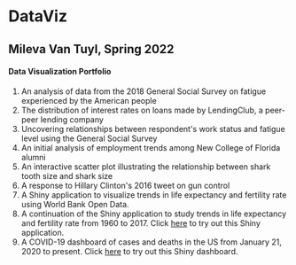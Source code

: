 # DataViz

## Mileva Van Tuyl, Spring 2022  
#### Data Visualization Portfolio    


1. An analysis of data from the 2018 General Social Survey on fatigue experienced by the American people
2. The distribution of interest rates on loans made by LendingClub, a peer-peer lending company
3. Uncovering relationships between respondent's work status and fatigue level using the General Social Survey
4. An initial analysis of employment trends among New College of Florida alumni
5. An interactive scatter plot illustrating the relationship between shark tooth size and shark size
6. A response to Hillary Clinton's 2016 tweet on gun control
7. A Shiny application to visualize trends in life expectancy and fertility rate using World Bank Open Data. 
8. A continuation of the Shiny application to study trends in life expectancy and fertility rate from 1960 to 2017. Click [here](https://mvantuyl.shinyapps.io/gapminder_dashboard/) to try out this Shiny application.
9. A COVID-19 dashboard of cases and deaths in the US from January 21, 2020 to present. Click [here](https://mvantuyl.shinyapps.io/CovidDashboard/) to try out this Shiny dashboard.
